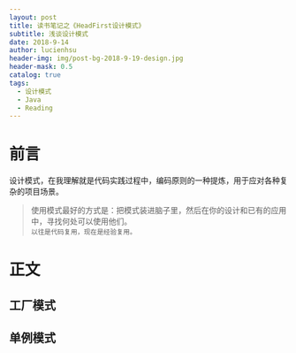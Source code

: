 ```yaml
---
layout: post
title: 读书笔记之《HeadFirst设计模式》
subtitle: 浅谈设计模式
date: 2018-9-14
author: lucienhsu
header-img: img/post-bg-2018-9-19-design.jpg
header-mask: 0.5
catalog: true
tags:
  - 设计模式
  - Java
  - Reading
---
```


# 前言
设计模式，在我理解就是代码实践过程中，编码原则的一种提炼，用于应对各种复杂的项目场景。
> 使用模式最好的方式是：把模式装进脑子里，然后在你的设计和已有的应用中，寻找何处可以使用他们。  
> `以往是代码复用，现在是经验复用。`

# 正文

## 工厂模式

## 单例模式